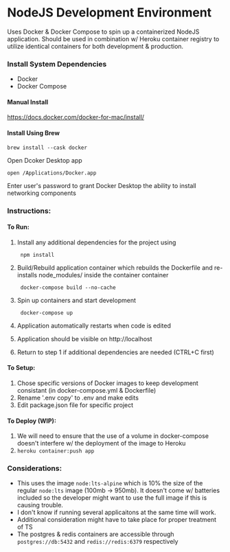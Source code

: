 # NodeJS Development Environment

Uses Docker & Docker Compose to spin up a containerized NodeJS application. Should be used in combination w/ Heroku container registry to utilize identical containers for both development & production.

### Install System Dependencies

- Docker
- Docker Compose

#### Manual Install

https://docs.docker.com/docker-for-mac/install/

#### Install Using Brew

    brew install --cask docker

Open Dcoker Desktop app

    open /Applications/Docker.app

Enter user's password to grant Docker Desktop the ability to install networking components

### Instructions:

#### To Run:

1. Install any additional dependencies for the project using

        npm install

2. Build/Rebuild application container which rebuilds the Dockerfile and re-installs node_modules/ inside the container container

        docker-compose build --no-cache

3. Spin up containers and start development

        docker-compose up

4. Application automatically restarts when code is edited
5. Application should be visible on http://localhost
6. Return to step 1 if additional dependencies are needed (CTRL+C first)

#### To Setup:

1. Chose specific versions of Docker images to keep development consistant (in docker-compose.yml & Dockerfile)
2. Rename '.env copy' to .env and make edits
3. Edit package.json file for specific project

#### To Deploy (WIP):

1. We will need to ensure that the use of a volume in docker-compose doesn't interfere w/ the deployment of the image to Heroku
2. `heroku container:push app`

### Considerations:

- This uses the image `node:lts-alpine` which is 10% the size of the regular `node:lts` image (100mb -> 950mb). It doesn't come w/ batteries included so the developer might want to use the full image if this is causing trouble.
- I don't know if running several applicaitons at the same time will work.
- Additional consideration might have to take place for proper treatment of TS
- The postgres & redis containers are accessible through `postgres://db:5432` and `redis://redis:6379` respectively

